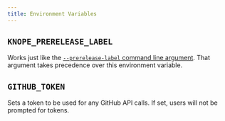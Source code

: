 ```yaml
---
title: Environment Variables
---
```


## `KNOPE_PRERELEASE_LABEL`

Works just like the [`--prerelease-label` command line argument](/reference/command-line-arguments#--prerelease-label).
That argument takes precedence over this environment variable.

## `GITHUB_TOKEN`

Sets a token to be used for any GitHub API calls. If set, users will not be prompted for tokens.
